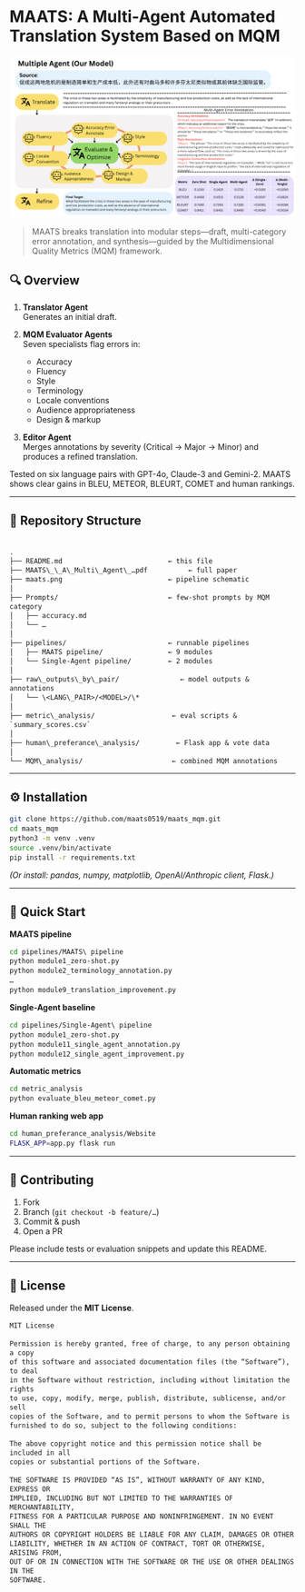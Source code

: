 
# MAATS: A Multi-Agent Automated Translation System Based on MQM

![MAATS Pipeline Overview](maats.png)

> MAATS breaks translation into modular steps—draft, multi-category error annotation, and synthesis—guided by the Multidimensional Quality Metrics (MQM) framework.

## 🔍 Overview

1. **Translator Agent**  
   Generates an initial draft.

2. **MQM Evaluator Agents**  
   Seven specialists flag errors in:
   - Accuracy  
   - Fluency  
   - Style  
   - Terminology  
   - Locale conventions  
   - Audience appropriateness  
   - Design & markup  

3. **Editor Agent**  
   Merges annotations by severity (Critical → Major → Minor) and produces a refined translation.

Tested on six language pairs with GPT-4o, Claude-3 and Gemini-2. MAATS shows clear gains in BLEU, METEOR, BLEURT, COMET and human rankings.


---

## 📂 Repository Structure

```

.
├── README.md                          ← this file
├── MAATS\_\_A\_Multi\_Agent\_…pdf          ← full paper
├── maats.png                          ← pipeline schematic
│
├── Prompts/                           ← few-shot prompts by MQM category
│   ├── accuracy.md
│   └── …
│
├── pipelines/                         ← runnable pipelines
│   ├── MAATS pipeline/                ← 9 modules
│   └── Single-Agent pipeline/         ← 2 modules
│
├── raw\_outputs\_by\_pair/               ← model outputs & annotations
│   └── \<LANG\_PAIR>/<MODEL>/\*
│
├── metric\_analysis/                   ← eval scripts & `summary_scores.csv`
│
├── human\_preferance\_analysis/         ← Flask app & vote data
│
└── MQM\_analysis/                      ← combined MQM annotations

````

---

## ⚙️ Installation

```bash
git clone https://github.com/maats0519/maats_mqm.git
cd maats_mqm
python3 -m venv .venv
source .venv/bin/activate
pip install -r requirements.txt
````

*(Or install: pandas, numpy, matplotlib, OpenAI/Anthropic client, Flask.)*

---

## 🚀 Quick Start

**MAATS pipeline**

```bash
cd pipelines/MAATS\ pipeline
python module1_zero-shot.py
python module2_terminology_annotation.py
…
python module9_translation_improvement.py
```

**Single-Agent baseline**

```bash
cd pipelines/Single-Agent\ pipeline
python module1_zero-shot.py
python module11_single_agent_annotation.py
python module12_single_agent_improvement.py
```

**Automatic metrics**

```bash
cd metric_analysis
python evaluate_bleu_meteor_comet.py
```

**Human ranking web app**

```bash
cd human_preferance_analysis/Website
FLASK_APP=app.py flask run
```

---

## 🤝 Contributing

1. Fork
2. Branch (`git checkout -b feature/…`)
3. Commit & push
4. Open a PR

Please include tests or evaluation snippets and update this README.

---

## 📜 License

Released under the **MIT License**. 

```
MIT License

Permission is hereby granted, free of charge, to any person obtaining a copy
of this software and associated documentation files (the “Software”), to deal
in the Software without restriction, including without limitation the rights
to use, copy, modify, merge, publish, distribute, sublicense, and/or sell      
copies of the Software, and to permit persons to whom the Software is          
furnished to do so, subject to the following conditions:                       

The above copyright notice and this permission notice shall be included in all 
copies or substantial portions of the Software.                                

THE SOFTWARE IS PROVIDED “AS IS”, WITHOUT WARRANTY OF ANY KIND, EXPRESS OR     
IMPLIED, INCLUDING BUT NOT LIMITED TO THE WARRANTIES OF MERCHANTABILITY,       
FITNESS FOR A PARTICULAR PURPOSE AND NONINFRINGEMENT. IN NO EVENT SHALL THE    
AUTHORS OR COPYRIGHT HOLDERS BE LIABLE FOR ANY CLAIM, DAMAGES OR OTHER         
LIABILITY, WHETHER IN AN ACTION OF CONTRACT, TORT OR OTHERWISE, ARISING FROM,  
OUT OF OR IN CONNECTION WITH THE SOFTWARE OR THE USE OR OTHER DEALINGS IN THE  
SOFTWARE.

```
